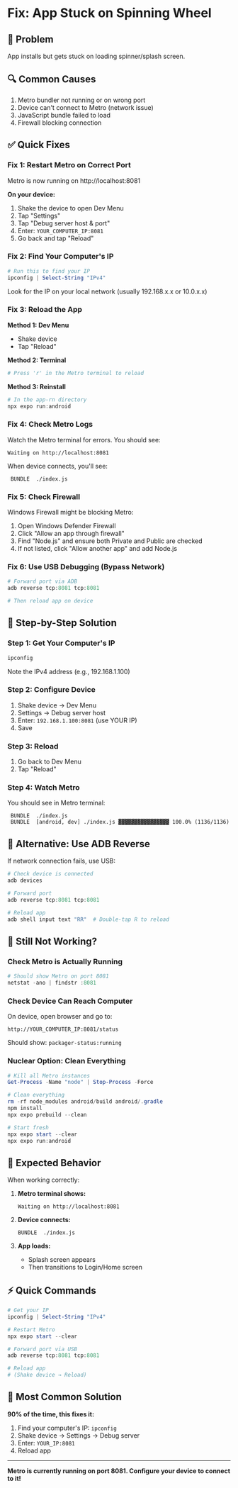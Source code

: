 # Fix: App Stuck on Spinning Wheel

## 🔄 Problem
App installs but gets stuck on loading spinner/splash screen.

## 🔍 Common Causes
1. Metro bundler not running or on wrong port
2. Device can't connect to Metro (network issue)
3. JavaScript bundle failed to load
4. Firewall blocking connection

## ✅ Quick Fixes

### **Fix 1: Restart Metro on Correct Port**

Metro is now running on http://localhost:8081

**On your device:**
1. Shake the device to open Dev Menu
2. Tap "Settings"
3. Tap "Debug server host & port"
4. Enter: `YOUR_COMPUTER_IP:8081`
5. Go back and tap "Reload"

### **Fix 2: Find Your Computer's IP**

```powershell
# Run this to find your IP
ipconfig | Select-String "IPv4"
```

Look for the IP on your local network (usually 192.168.x.x or 10.0.x.x)

### **Fix 3: Reload the App**

**Method 1: Dev Menu**
- Shake device
- Tap "Reload"

**Method 2: Terminal**
```powershell
# Press 'r' in the Metro terminal to reload
```

**Method 3: Reinstall**
```powershell
# In the app-rn directory
npx expo run:android
```

### **Fix 4: Check Metro Logs**

Watch the Metro terminal for errors. You should see:
```
Waiting on http://localhost:8081
```

When device connects, you'll see:
```
 BUNDLE  ./index.js
```

### **Fix 5: Check Firewall**

Windows Firewall might be blocking Metro:

1. Open Windows Defender Firewall
2. Click "Allow an app through firewall"
3. Find "Node.js" and ensure both Private and Public are checked
4. If not listed, click "Allow another app" and add Node.js

### **Fix 6: Use USB Debugging (Bypass Network)**

```powershell
# Forward port via ADB
adb reverse tcp:8081 tcp:8081

# Then reload app on device
```

## 🎯 Step-by-Step Solution

### **Step 1: Get Your Computer's IP**
```powershell
ipconfig
```
Note the IPv4 address (e.g., 192.168.1.100)

### **Step 2: Configure Device**
1. Shake device → Dev Menu
2. Settings → Debug server host
3. Enter: `192.168.1.100:8081` (use YOUR IP)
4. Save

### **Step 3: Reload**
1. Go back to Dev Menu
2. Tap "Reload"

### **Step 4: Watch Metro**
You should see in Metro terminal:
```
 BUNDLE  ./index.js
 BUNDLE  [android, dev] ./index.js ▓▓▓▓▓▓▓▓▓▓▓▓▓▓▓▓ 100.0% (1136/1136)
```

## 🔧 Alternative: Use ADB Reverse

If network connection fails, use USB:

```powershell
# Check device is connected
adb devices

# Forward port
adb reverse tcp:8081 tcp:8081

# Reload app
adb shell input text "RR"  # Double-tap R to reload
```

## 🐛 Still Not Working?

### **Check Metro is Actually Running**
```powershell
# Should show Metro on port 8081
netstat -ano | findstr :8081
```

### **Check Device Can Reach Computer**
On device, open browser and go to:
```
http://YOUR_COMPUTER_IP:8081/status
```

Should show: `packager-status:running`

### **Nuclear Option: Clean Everything**
```powershell
# Kill all Metro instances
Get-Process -Name "node" | Stop-Process -Force

# Clean everything
rm -rf node_modules android/build android/.gradle
npm install
npx expo prebuild --clean

# Start fresh
npx expo start --clear
npx expo run:android
```

## 📱 Expected Behavior

When working correctly:

1. **Metro terminal shows:**
   ```
   Waiting on http://localhost:8081
   ```

2. **Device connects:**
   ```
   BUNDLE  ./index.js
   ```

3. **App loads:**
   - Splash screen appears
   - Then transitions to Login/Home screen

## ⚡ Quick Commands

```powershell
# Get your IP
ipconfig | Select-String "IPv4"

# Restart Metro
npx expo start --clear

# Forward port via USB
adb reverse tcp:8081 tcp:8081

# Reload app
# (Shake device → Reload)
```

## 🎯 Most Common Solution

**90% of the time, this fixes it:**

1. Find your computer's IP: `ipconfig`
2. Shake device → Settings → Debug server
3. Enter: `YOUR_IP:8081`
4. Reload app

---

**Metro is currently running on port 8081. Configure your device to connect to it!**
